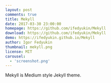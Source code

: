 ```yaml
---
layout: post
comments: true
title: Mekyll
date: 2017-03-30 23:00:00
homepage: https://github.com/ifedyukin/Mekyll
download: https://github.com/ifedyukin/Mekyll
demo: https://ifedyukin.github.io/Mekyll
author: Igor Fedyukin
thumbnail: mekyll.png
license: MIT
carousel: 
  - 'screenshot.png'
---
```


Mekyll is Medium style Jekyll theme.
